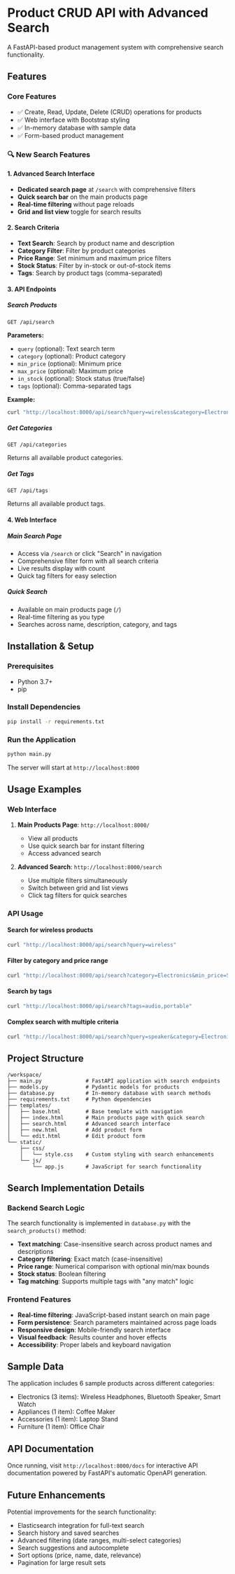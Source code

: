 # Product CRUD API with Advanced Search

A FastAPI-based product management system with comprehensive search functionality.

## Features

### Core Features
- ✅ Create, Read, Update, Delete (CRUD) operations for products
- ✅ Web interface with Bootstrap styling
- ✅ In-memory database with sample data
- ✅ Form-based product management

### 🔍 New Search Features

#### 1. Advanced Search Interface
- **Dedicated search page** at `/search` with comprehensive filters
- **Quick search bar** on the main products page
- **Real-time filtering** without page reloads
- **Grid and list view** toggle for search results

#### 2. Search Criteria
- **Text Search**: Search by product name and description
- **Category Filter**: Filter by product categories
- **Price Range**: Set minimum and maximum price filters
- **Stock Status**: Filter by in-stock or out-of-stock items
- **Tags**: Search by product tags (comma-separated)

#### 3. API Endpoints

##### Search Products
```
GET /api/search
```
**Parameters:**
- `query` (optional): Text search term
- `category` (optional): Product category
- `min_price` (optional): Minimum price
- `max_price` (optional): Maximum price
- `in_stock` (optional): Stock status (true/false)
- `tags` (optional): Comma-separated tags

**Example:**
```bash
curl "http://localhost:8000/api/search?query=wireless&category=Electronics&min_price=100"
```

##### Get Categories
```
GET /api/categories
```
Returns all available product categories.

##### Get Tags
```
GET /api/tags
```
Returns all available product tags.

#### 4. Web Interface

##### Main Search Page
- Access via `/search` or click "Search" in navigation
- Comprehensive filter form with all search criteria
- Live results display with count
- Quick tag filters for easy selection

##### Quick Search
- Available on main products page (`/`)
- Real-time filtering as you type
- Searches across name, description, category, and tags

## Installation & Setup

### Prerequisites
- Python 3.7+
- pip

### Install Dependencies
```bash
pip install -r requirements.txt
```

### Run the Application
```bash
python main.py
```

The server will start at `http://localhost:8000`

## Usage Examples

### Web Interface
1. **Main Products Page**: `http://localhost:8000/`
   - View all products
   - Use quick search bar for instant filtering
   - Access advanced search

2. **Advanced Search**: `http://localhost:8000/search`
   - Use multiple filters simultaneously
   - Switch between grid and list views
   - Click tag filters for quick searches

### API Usage

#### Search for wireless products
```bash
curl "http://localhost:8000/api/search?query=wireless"
```

#### Filter by category and price range
```bash
curl "http://localhost:8000/api/search?category=Electronics&min_price=50&max_price=200"
```

#### Search by tags
```bash
curl "http://localhost:8000/api/search?tags=audio,portable"
```

#### Complex search with multiple criteria
```bash
curl "http://localhost:8000/api/search?query=speaker&category=Electronics&min_price=50&in_stock=true&tags=audio"
```

## Project Structure

```
/workspace/
├── main.py              # FastAPI application with search endpoints
├── models.py            # Pydantic models for products
├── database.py          # In-memory database with search methods
├── requirements.txt     # Python dependencies
├── templates/
│   ├── base.html        # Base template with navigation
│   ├── index.html       # Main products page with quick search
│   ├── search.html      # Advanced search interface
│   ├── new.html         # Add product form
│   └── edit.html        # Edit product form
└── static/
    ├── css/
    │   └── style.css    # Custom styling with search enhancements
    └── js/
        └── app.js       # JavaScript for search functionality
```

## Search Implementation Details

### Backend Search Logic
The search functionality is implemented in `database.py` with the `search_products()` method:

- **Text matching**: Case-insensitive search across product names and descriptions
- **Category filtering**: Exact match (case-insensitive)
- **Price range**: Numerical comparison with optional min/max bounds
- **Stock status**: Boolean filtering
- **Tag matching**: Supports multiple tags with "any match" logic

### Frontend Features
- **Real-time filtering**: JavaScript-based instant search on main page
- **Form persistence**: Search parameters maintained across page loads
- **Responsive design**: Mobile-friendly search interface
- **Visual feedback**: Results counter and hover effects
- **Accessibility**: Proper labels and keyboard navigation

## Sample Data

The application includes 6 sample products across different categories:
- Electronics (3 items): Wireless Headphones, Bluetooth Speaker, Smart Watch
- Appliances (1 item): Coffee Maker
- Accessories (1 item): Laptop Stand  
- Furniture (1 item): Office Chair

## API Documentation

Once running, visit `http://localhost:8000/docs` for interactive API documentation powered by FastAPI's automatic OpenAPI generation.

## Future Enhancements

Potential improvements for the search functionality:
- Elasticsearch integration for full-text search
- Search history and saved searches
- Advanced filtering (date ranges, multi-select categories)
- Search suggestions and autocomplete
- Sort options (price, name, date, relevance)
- Pagination for large result sets 